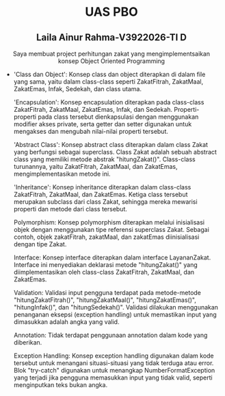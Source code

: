 <h1 align="center">UAS PBO</h1>
<h2 align="center">Laila Ainur Rahma-V3922026-TI D</h2>
<p align="center">Saya membuat project perhitungan zakat yang mengimplementsaikan konsep Object Oriented Programming</p>

- 'Class dan Object': Konsep class dan object diterapkan di dalam file yang sama, yaitu dalam class-class seperti ZakatFitrah, ZakatMaal, ZakatEmas, Infak, Sedekah, dan class utama.

    'Encapsulation': Konsep encapsulation diterapkan pada class-class ZakatFitrah, ZakatMaal, ZakatEmas, Infak, dan Sedekah. Properti-properti pada class tersebut dienkapsulasi dengan menggunakan modifier akses private, serta getter dan setter digunakan untuk mengakses dan mengubah nilai-nilai properti tersebut.

    'Abstract Class': Konsep abstract class diterapkan dalam class Zakat yang berfungsi sebagai superclass. Class Zakat adalah sebuah abstract class yang memiliki metode abstrak "hitungZakat()". Class-class turunannya, yaitu ZakatFitrah, ZakatMaal, dan ZakatEmas, mengimplementasikan metode ini.

    'Inheritance': Konsep inheritance diterapkan dalam class-class ZakatFitrah, ZakatMaal, dan ZakatEmas. Ketiga class tersebut merupakan subclass dari class Zakat, sehingga mereka mewarisi properti dan metode dari class tersebut.

    Polymorphism: Konsep polymorphism diterapkan melalui inisialisasi objek dengan menggunakan tipe referensi superclass Zakat. Sebagai contoh, objek zakatFitrah, zakatMaal, dan zakatEmas diinisialisasi dengan tipe Zakat.

    Interface: Konsep interface diterapkan dalam interface LayananZakat. Interface ini menyediakan deklarasi metode "hitungZakat()" yang diimplementasikan oleh class-class ZakatFitrah, ZakatMaal, dan ZakatEmas.

    Validation: Validasi input pengguna terdapat pada metode-metode "hitungZakatFitrah()", "hitungZakatMaal()", "hitungZakatEmas()", "hitungInfak()", dan "hitungSedekah()". Validasi dilakukan menggunakan penanganan eksepsi (exception handling) untuk memastikan input yang dimasukkan adalah angka yang valid.

    Annotation: Tidak terdapat penggunaan annotation dalam kode yang diberikan.

    Exception Handling: Konsep exception handling digunakan dalam kode tersebut untuk menangani situasi-situasi yang tidak terduga atau error. Blok "try-catch" digunakan untuk menangkap NumberFormatException yang terjadi jika pengguna memasukkan input yang tidak valid, seperti menginputkan teks bukan angka.
